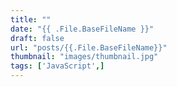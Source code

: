 ```yaml
---
title: ""
date: "{{ .File.BaseFileName }}"
draft: false
url: "posts/{{.File.BaseFileName}}"
thumbnail: "images/thumbnail.jpg"
tags: ['JavaScript',]
---
```


